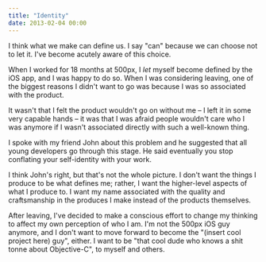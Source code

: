 ```yaml
---
title: "Identity"
date: 2013-02-04 00:00
---
```


I think what we make can define us. I say "can" because we can choose not to let it. I've become acutely aware of this choice.

When I worked for 18 months at 500px, I _let_ myself become defined by the iOS app, and I was happy to do so. When I was considering leaving, one of the biggest reasons I didn't want to go was because I was so associated with the product.

It wasn't that I felt the product wouldn't go on without me – I left it in some very capable hands – it was that I was afraid people wouldn't care who I was anymore if I wasn't associated directly with such a well-known thing.

I spoke with my friend John about this problem and he suggested that all young developers go through this stage. He said eventually you stop conflating your self-identity with your work.

I think John's right, but that's not the whole picture. I don't want the things I produce to be what defines me; rather, I want the higher-level aspects of what I produce to. I want my name associated with the quality and craftsmanship in the produces I make instead of the products themselves.

After leaving, I've decided to make a conscious effort to change my thinking to affect my own perception of who I am. I'm not the 500px iOS guy anymore, and I don't want to move forward to become the "(insert cool project here) guy", either. I want to be "that cool dude who knows a shit tonne about Objective-C", to myself and others.

<!-- more -->
